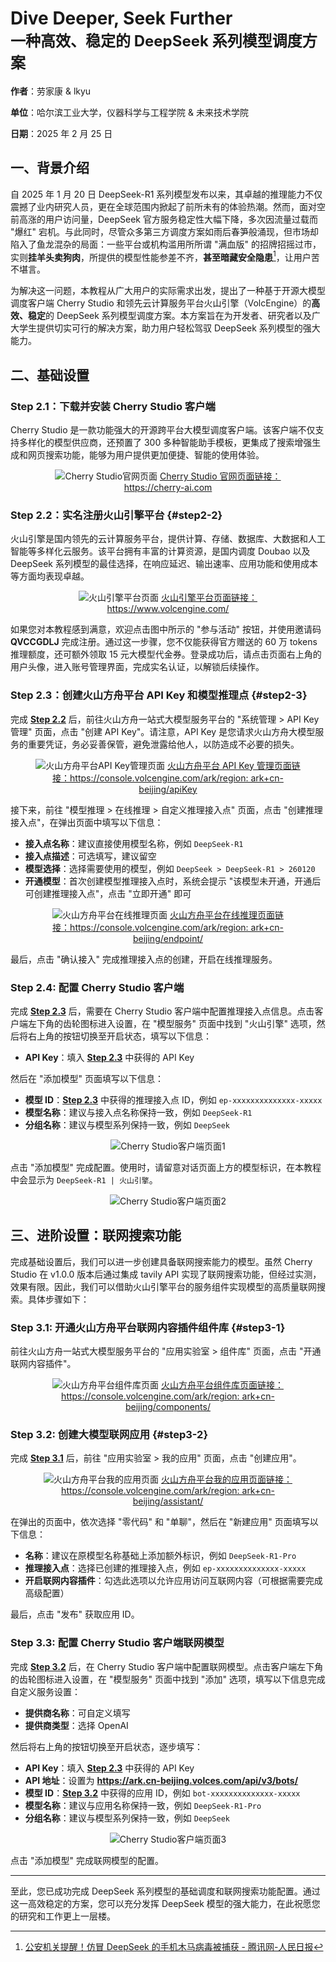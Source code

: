 # **Dive Deeper, Seek Further**<br/><span style="font-size: 24px;">一种高效、稳定的 DeepSeek 系列模型调度方案</span>

**作者**：劳家康 & lkyu

**单位**：哈尔滨工业大学，仪器科学与工程学院 & 未来技术学院

**日期**：2025 年 2 月 25 日

## 一、背景介绍

自 2025 年 1 月 20 日 DeepSeek-R1 系列模型发布以来，其卓越的推理能力不仅震撼了业内研究人员，更在全球范围内掀起了前所未有的体验热潮。然而，面对空前高涨的用户访问量，DeepSeek 官方服务稳定性大幅下降，多次因流量过载而 "爆红" 宕机。与此同时，尽管众多第三方调度方案如雨后春笋般涌现，但市场却陷入了鱼龙混杂的局面：一些平台或机构滥用所所谓 "满血版" 的招牌招摇过市，实则**挂羊头卖狗肉**，所提供的模型性能参差不齐，**甚至暗藏安全隐患**[^1]，让用户苦不堪言。

[^1]: [公安机关提醒！仿冒 DeepSeek 的手机木马病毒被捕获 - 腾讯网-人民日报](https://news.qq.com/rain/a/20250301A02YWJ00)

为解决这一问题，本教程从广大用户的实际需求出发，提出了一种基于开源大模型调度客户端 Cherry Studio 和领先云计算服务平台火山引擎（VolcEngine）的**高效、稳定**的 DeepSeek 系列模型调度方案。本方案旨在为开发者、研究者以及广大学生提供切实可行的解决方案，助力用户轻松驾驭 DeepSeek 系列模型的强大能力。

## 二、基础设置

### Step 2.1：下载并安装 Cherry Studio 客户端

Cherry Studio 是一款功能强大的开源跨平台大模型调度客户端。该客户端不仅支持多样化的模型供应商，还预置了 300 多种智能助手模板，更集成了搜索增强生成和网页搜索功能，能够为用户提供更加便捷、智能的使用体验。

<div style="margin: 0 auto; text-align: center; width: 75%"><img src="./assets/figure1.png" alt="Cherry Studio官网页面" />
  <a href="https://cherry-ai.com"> Cherry Studio 官网页面链接：https://cherry-ai.com </a>
</div>

### Step 2.2：实名注册火山引擎平台 {#step2-2}

火山引擎是国内领先的云计算服务平台，提供计算、存储、数据库、大数据和人工智能等多样化云服务。该平台拥有丰富的计算资源，是国内调度 Doubao 以及 DeepSeek 系列模型的最佳选择，在响应延迟、输出速率、应用功能和使用成本等方面均表现卓越。

<div style="margin: 0 auto; text-align: center; width: 75%"><img src="./assets/figure2.png" alt="火山引擎平台页面" />
  <a href="https://www.volcengine.com/"> 火山引擎平台页面链接：https://www.volcengine.com/</a>
</div>

如果您对本教程感到满意，欢迎点击图中所示的 "参与活动" 按钮，并使用邀请码 **QVCCGDLJ** 完成注册。通过这一步骤，您不仅能获得官方赠送的 60 万 tokens 推理额度，还可额外领取 15 元大模型代金券。登录成功后，请点击页面右上角的用户头像，进入账号管理界面，完成实名认证，以解锁后续操作。

### Step 2.3：创建火山方舟平台 API Key 和模型推理点 {#step2-3}

<!-- 链接片段使用.会报错 -->

完成 [**Step 2.2**](#step2-2) 后，前往火山方舟一站式大模型服务平台的 "系统管理 > API Key 管理" 页面，点击 "创建 API Key"。请注意，API Key 是您请求火山方舟大模型服务的重要凭证，务必妥善保管，避免泄露给他人，以防造成不必要的损失。

<div style="margin: 0 auto; text-align: center; width: 85%"><img src="./assets/figure3.png" alt="火山方舟平台API Key管理页面" />
  <a href="https://console.volcengine.com/ark/region:ark+cn-beijing/apiKey/"> 火山方舟平台 API Key 管理页面链接：https://console.volcengine.com/ark/region: ark+cn-beijing/apiKey </a>
</div>

接下来，前往 "模型推理 > 在线推理 > 自定义推理接入点" 页面，点击 "创建推理接入点"，在弹出页面中填写以下信息：

- **接入点名称**：建议直接使用模型名称，例如 `DeepSeek-R1`
- **接入点描述**：可选填写，建议留空
- **模型选择**：选择需要使用的模型，例如 `DeepSeek > DeepSeek-R1 > 260120`
- **开通模型**：首次创建模型推理接入点时，系统会提示 "该模型未开通，开通后可创建推理接入点"，点击 "立即开通" 即可

<div style="margin: 0 auto; text-align: center; width: 75%"><img src="./assets/figure4.png" alt="火山方舟平台在线推理页面" />
  <a href="https://console.volcengine.com/ark/region:ark+cn-beijing/endpoint/"> 火山方舟平台在线推理页面链接：https://console.volcengine.com/ark/region: ark+cn-beijing/endpoint/</a>
</div>

最后，点击 "确认接入" 完成推理接入点的创建，开启在线推理服务。

### Step 2.4: 配置 Cherry Studio 客户端

完成 [**Step 2.3**](#step2-3) 后，需要在 Cherry Studio 客户端中配置推理接入点信息。点击客户端左下角的齿轮图标进入设置，在 "模型服务" 页面中找到 "火山引擎" 选项，然后将右上角的按钮切换至开启状态，填写以下信息：

- **API Key**：填入 [**Step 2.3**](#step2-3) 中获得的 API Key

然后在 "添加模型" 页面填写以下信息：

- **模型 ID**：[**Step 2.3**](#step2-3) 中获得的推理接入点 ID，例如 `ep-xxxxxxxxxxxxxx-xxxxx`
- **模型名称**：建议与接入点名称保持一致，例如 `DeepSeek-R1`
- **分组名称**：建议与模型系列保持一致，例如 `DeepSeek`

<div style="margin: 0 auto; text-align: center; width: 80%"><img src="./assets/figure5.png" alt="Cherry Studio客户端页面1" />
</div>

点击 "添加模型" 完成配置。使用时，请留意对话页面上方的模型标识，在本教程中会显示为 `DeepSeek-R1 | 火山引擎`。

<div style="margin: 0 auto; text-align: center; width: 100%"><img src="./assets/figure6.png" alt="Cherry Studio客户端页面2" />
</div>

## 三、进阶设置：联网搜索功能

完成基础设置后，我们可以进一步创建具备联网搜索能力的模型。虽然 Cherry Studio 在 v1.0.0 版本后通过集成 tavily API 实现了联网搜索功能，但经过实测，效果有限。因此，我们可以借助火山引擎平台的服务组件实现模型的高质量联网搜索。具体步骤如下：

### Step 3.1: 开通火山方舟平台联网内容插件组件库 {#step3-1}

前往火山方舟一站式大模型服务平台的 "应用实验室 > 组件库" 页面，点击 "开通联网内容插件"。

<div style="margin: 0 auto; text-align: center; width: 80%"><img src="./assets/figure7.png" alt="火山方舟平台组件库页面" />
  <a href="https://console.volcengine.com/ark/region:ark+cn-beijing/components/"> 火山方舟平台组件库页面链接：https://console.volcengine.com/ark/region: ark+cn-beijing/components/</a>
</div>

### Step 3.2: 创建大模型联网应用 {#step3-2}

完成 [**Step 3.1**](#step3-1) 后，前往 "应用实验室 > 我的应用" 页面，点击 "创建应用"。

<div style="margin: 0 auto; text-align: center; width: 80%"><img src="./assets/figure8.png" alt="火山方舟平台我的应用页面" />
  <a href="https://console.volcengine.com/ark/region:ark+cn-beijing/assistant/"> 火山方舟平台我的应用页面链接：https://console.volcengine.com/ark/region: ark+cn-beijing/assistant/</a>
</div>

在弹出的页面中，依次选择 "零代码" 和 "单聊"，然后在 "新建应用" 页面填写以下信息：

- **名称**：建议在原模型名称基础上添加额外标识，例如 `DeepSeek-R1-Pro`
- **推理接入点**：选择已创建的推理接入点，例如 `ep-xxxxxxxxxxxxxx-xxxxx`
- **开启联网内容插件**：勾选此选项以允许应用访问互联网内容（可根据需要完成高级配置）

最后，点击 "发布" 获取应用 ID。

### Step 3.3: 配置 Cherry Studio 客户端联网模型

完成 [**Step 3.2**](#step3-2) 后，在 Cherry Studio 客户端中配置联网模型。点击客户端左下角的齿轮图标进入设置，在 "模型服务" 页面中找到 "添加" 选项，填写以下信息完成自定义服务设置：

- **提供商名称**：可自定义填写
- **提供商类型**：选择 OpenAI

然后将右上角的按钮切换至开启状态，逐步填写：

- **API Key**：填入 [**Step 2.3**](#step2-3) 中获得的 API Key
- **API 地址**：设置为 **<https://ark.cn-beijing.volces.com/api/v3/bots/>**
- **模型 ID**：[**Step 3.2**](#step3-2) 中获得的应用 ID，例如 `bot-xxxxxxxxxxxxxx-xxxxx`
- **模型名称**：建议与应用名称保持一致，例如 `DeepSeek-R1-Pro`
- **分组名称**：建议与模型系列保持一致，例如 `DeepSeek`

<div style="margin: 0 auto; text-align: center; width: 75%"><img src="./assets/figure10.png" alt="Cherry Studio客户端页面3" />
</div>

点击 "添加模型" 完成联网模型的配置。

---

至此，您已成功完成 DeepSeek 系列模型的基础调度和联网搜索功能配置。通过这一高效稳定的方案，您可以充分发挥 DeepSeek 模型的强大能力，在此祝愿您的研究和工作更上一层楼。
